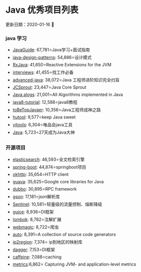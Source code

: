 # Java 优秀项目列表

更新日期：2020-01-16 :calendar:



### java 学习

- [JavaGuide](https://github.com/Snailclimb/JavaGuide): 67,781:star:Java学习+面试指南
- [java-design-patterns](https://github.com/iluwatar/java-design-patterns): 54,886:star:设计模式
- [RxJava](https://github.com/ReactiveX/RxJava): 41,650:star:Reactive Extensions for the JVM
- [interviews](https://github.com/kdn251/interviews): 41,455:star:找工作必备
- [advanced-java](https://github.com/doocs/advanced-java): 38,072:star:Java 工程师进阶知识完全扫盲
- [JCSprout](https://github.com/crossoverJie/JCSprout): 23,447:star:Java Core Sprout
- [Java alogs](https://github.com/TheAlgorithms/Java): 21,001:star:All Algorithms implemented in Java
- [java8-tutorial](https://github.com/winterbe/java8-tutorial): 12,588:star:java8教程
- [toBeTopJavaer](https://github.com/hollischuang/toBeTopJavaer): 10,356:star:Java工程师成神之路
- [hutool](https://github.com/looly/hutool): 9,577:star:keep Java sweet
- [vjtools](https://github.com/vipshop/vjtools): 6,304:star:唯品会java工具
- [Java](https://github.com/DuGuQiuBai/Java): 5,723:star:27天成为Java大神



### 开源项目

- [elasticsearch](https://github.com/elastic/elasticsearch): 46,593:star:全文检索引擎
- [spring-boot](https://github.com/spring-projects/spring-boot): 44,874:star: ​springboot项目
- [okhttp](https://github.com/square/okhttp): 35,654:star:HTTP client
- [guava](https://github.com/google/guava): 35,625:star:Google core libraries for Java
- [dubbo](https://github.com/apache/dubbo): 30,895:star:RPC framework
- [gson](https://github.com/google/gson): 17,181:star:json解析库
- [Sentinel](https://github.com/alibaba/Sentinel): 10,581:star:轻量级的流量控制、熔断降级
- [guice](https://github.com/google/guice): 8,936:star:DI框架
- [lombok](https://github.com/rzwitserloot/lombok): 8,782:star:注解扩展
- [webmagic](https://github.com/code4craft/webmagic): 8,722:star:爬虫
- [auto](https://github.com/google/auto): 8,391:star:A collection of source code generators
- [ip2region](https://github.com/lionsoul2014/ip2region): 7,374:star: ip到地区的映射库
- [dagger](https://github.com/square/dagger): 7,153:star:DI框架
- [caffeine](https://github.com/ben-manes/caffeine): 7,088:star:caching
- [metrics](https://github.com/dropwizard/metrics):6,862:star: Capturing JVM- and application-level metrics